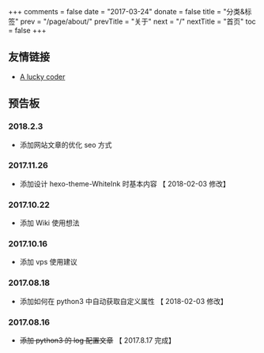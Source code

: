 +++
comments = false
date = "2017-03-24"
donate = false
title = "分类&标签"
prev = "/page/about/"
prevTitle = "关于"
next = "/"
nextTitle = "首页"
toc = false
+++

## <i class="icon-group"></i> 友情链接

+ [A lucky coder](https://aluckycoder.github.io/)

## <i class="icon-tasks"></i> 预告板

### 2018.2.3

+ 添加网站文章的优化 seo 方式

### 2017.11.26

+ 添加设计 hexo-theme-WhiteInk 时基本内容 【 2018-02-03 修改】

### 2017.10.22

+ 添加 Wiki 使用想法

### 2017.10.16

+ 添加 vps 使用建议

### 2017.08.18

+ 添加如何在 python3 中自动获取自定义属性 【 2018-02-03 修改】

### 2017.08.16

+ ~~添加 python3 的 log 配置文章~~ 【 2017.8.17 完成】